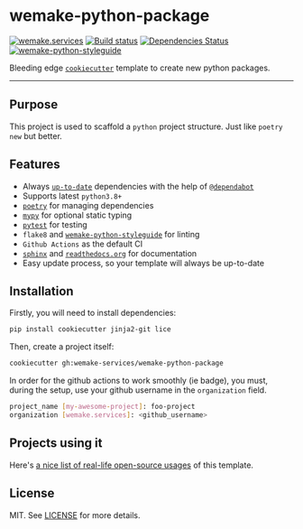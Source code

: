 # wemake-python-package

[![wemake.services](https://img.shields.io/badge/-wemake.services-green.svg?label=%20&logo=data%3Aimage%2Fpng%3Bbase64%2CiVBORw0KGgoAAAANSUhEUgAAABAAAAAQCAMAAAAoLQ9TAAAABGdBTUEAALGPC%2FxhBQAAAAFzUkdCAK7OHOkAAAAbUExURQAAAAAAAAAAAAAAAAAAAAAAAAAAAAAAAP%2F%2F%2F5TvxDIAAAAIdFJOUwAjRA8xXANAL%2Bv0SAAAADNJREFUGNNjYCAIOJjRBdBFWMkVQeGzcHAwksJnAPPZGOGAASzPzAEHEGVsLExQwE7YswCb7AFZSF3bbAAAAABJRU5ErkJggg%3D%3D)](https://github.com/wemake-services/wemake-python-package)
[![Build status](https://github.com/wemake-services/wemake-python-package/workflows/test/badge.svg?branch=master&event=push)](https://github.com/wemake-services/wemake-python-package/actions?query=workflow%3Atest)
[![Dependencies Status](https://img.shields.io/badge/dependencies-up%20to%20date-brightgreen.svg)](https://github.com/wemake-services/wemake-python-package/pulls?utf8=%E2%9C%93&q=is%3Apr%20author%3Aapp%2Fdependabot)
[![wemake-python-styleguide](https://img.shields.io/badge/style-wemake-000000.svg)](https://github.com/wemake-services/wemake-python-styleguide)

Bleeding edge [`cookiecutter`](https://cookiecutter.readthedocs.io/en/latest/) template to create new python packages.

---

## Purpose

This project is used to scaffold a `python` project structure.
Just like `poetry new` but better.


## Features

- Always [`up-to-date`](https://github.com/wemake-services/wemake-python-package/pulls?utf8=%E2%9C%93&q=is%3Apr%20author%3Aapp%2Fdependabot) dependencies with the help of [`@dependabot`](https://dependabot.com/)
- Supports latest `python3.8+`
- [`poetry`](https://github.com/python-poetry/poetry) for managing dependencies
- [`mypy`](https://mypy.readthedocs.io) for optional static typing
- [`pytest`](https://github.com/pytest-dev/pytest) for testing
- `flake8` and [`wemake-python-styleguide`](https://github.com/wemake-services/wemake-python-styleguide) for linting
- `Github Actions` as the default CI
- [`sphinx`](http://www.sphinx-doc.org/en/master/) and [`readthedocs.org`](https://readthedocs.org/) for documentation
- Easy update process, so your template will always be up-to-date


## Installation

Firstly, you will need to install dependencies:

```bash
pip install cookiecutter jinja2-git lice
```

Then, create a project itself:

```bash
cookiecutter gh:wemake-services/wemake-python-package
```

In order for the github actions to work smoothly (ie badge), you must, during the setup, use your github username in the `organization` field.
```bash
project_name [my-awesome-project]: foo-project
organization [wemake.services]: <github_username>
```


## Projects using it

Here's [a nice list of real-life open-source usages](https://github.com/search?q=wemake-python-package&type=Code)
of this template.


## License

MIT. See [LICENSE](https://github.com/wemake-services/wemake-python-package/blob/master/LICENSE) for more details.
